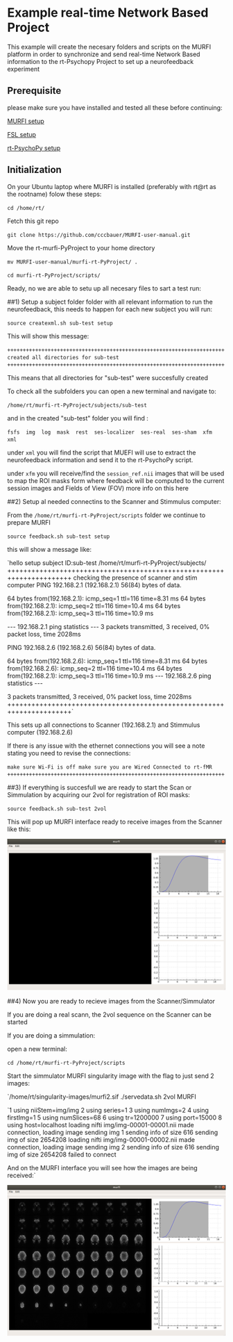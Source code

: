 # Example real-time Network Based Project

This example will create the necesary folders and scripts on the MURFI platform in order to synchronize and send real-time Network Based information to the 
rt-Psychopy Project to set up a neurofeedback experiment

## Prerequisite 

please make sure you have installed and tested all these before continuing:

[MURFI setup](https://github.com/cccbauer/MURFI-user-manual/blob/main/murfi-setup.md)

[FSL setup](https://github.com/cccbauer/MURFI-user-manual/blob/main/fsl-setup.md)

[rt-PsychoPy setup](https://github.com/cccbauer/MURFI-user-manual/blob/main/rt-PsychoPy/README.md)

## Initialization

On your Ubuntu laptop where MURFI is installed (preferably with rt@rt as the rootname) folow these steps:

`cd /home/rt/`

Fetch this git repo

`git clone https://github.com/cccbauer/MURFI-user-manual.git`

Move the rt-murfi-PyProject to your home directory

`mv MURFI-user-manual/murfi-rt-PyProject/ .`

`cd murfi-rt-PyProject/scripts/`

Ready, no we are able to setu up all necesary files to sart a test run:

##1) Setup a subject folder folder with all relevant information to run the neurofeedback, this needs to happen for each new subject you will run:

`source createxml.sh sub-test setup`

This will show this message:

`++++++++++++++++++++++++++++++++++++++++++++++++++++++++++++++++++++++`
`created all directories for sub-test`
`++++++++++++++++++++++++++++++++++++++++++++++++++++++++++++++++++++++`

This means that all directories for "sub-test" were succesfully created

To check all the subfolders you can open a new terminal and navigate to:

`/home/rt/murfi-rt-PyProject/subjects/sub-test`

and in the created "sub-test" folder you will find :

`fsfs  img  log  mask  rest  ses-localizer  ses-real  ses-sham  xfm  xml`

under `xml` you will find the script that MUEFI will use to extract the neurofeedback information and send it to the rt-PsychoPy script.

under `xfm` you will receive/find the `session_ref.nii` images that will be used to map the ROI masks form where feedback will be computed to the current session images and Fields of View (FOV)
more info on this here

##2) Setup al needed connectins to the Scanner and Stimmulus computer:

From the `/home/rt/murfi-rt-PyProject/scripts` folder we continue to prepare MURFI

`source feedback.sh sub-test setup`

this will show a message like:

 `hello
setup
subject ID:sub-test
/home/rt/murfi-rt-PyProject/subjects/
++++++++++++++++++++++++++++++++++++++++++++++++++++++++++++++++++++++
checking the presence of scanner and stim computer
PING 192.168.2.1 (192.168.2.1) 56(84) bytes of data.

64 bytes from(192.168.2.1): icmp_seq=1 ttl=116 time=8.31 ms
64 bytes from(192.168.2.1): icmp_seq=2 ttl=116 time=10.4 ms
64 bytes from(192.168.2.1): icmp_seq=3 ttl=116 time=10.9 ms

--- 192.168.2.1 ping statistics ---
3 packets transmitted, 3 received, 0% packet loss, time 2028ms

PING 192.168.2.6 (192.168.2.6) 56(84) bytes of data.


64 bytes from(192.168.2.6): icmp_seq=1 ttl=116 time=8.31 ms
64 bytes from(192.168.2.6): icmp_seq=2 ttl=116 time=10.4 ms
64 bytes from(192.168.2.1): icmp_seq=3 ttl=116 time=10.9 ms
--- 192.168.2.6 ping statistics ---

3 packets transmitted, 3 received, 0% packet loss, time 2028ms
++++++++++++++++++++++++++++++++++++++++++++++++++++++++++++++++++++++`

This sets up all connections to Scanner (192.168.2.1) and Stimmulus computer (192.168.2.6)

If there is any issue with the ethernet connections you will see a note stating you need to revise the connections:


`make sure Wi-Fi is off
make sure you are Wired Connected to rt-fMR
++++++++++++++++++++++++++++++++++++++++++++++++++++++++++++++++++++++`


##3) If everything is succesfull we are ready to start the Scan or Simmulation by acquiring our 2vol for registration of ROI masks:

`source feedback.sh sub-test 2vol`

This will pop up MURFI interface ready to receive images from the Scanner like this:


![alt text](https://github.com/cccbauer/MURFI-user-manual/blob/main/png/2vol.png?raw=true)


##4) Now you are ready to recieve images from the Scanner/Simmulator

If you are doing a real scann, the 2vol sequence on the Scanner can be started

If you are doing a simmulation:

open a new terminal:

`cd /home/rt/murfi-rt-PyProject/scripts`

Start the simmulator MURFI singularity image with the flag to just send 2 images:

`/home/rt/singularity-images/murfi2.sif ./servedata.sh 2vol MURFI

`1 using niiStem=img/img
2 using series=1
3 using numImgs=2
4 using firstImg=1
5 using numSlices=68
6 using tr=1200000
7 using port=15000
8 using host=localhost
loading nifti img/img-00001-00001.nii
made connection, loading image
sending img  1
sending info of size 616
sending img of size 2654208
loading nifti img/img-00001-00002.nii
made connection, loading image
sending img  2
sending info of size 616
sending img of size 2654208
failed to connect

And on the MURFI interface you will see how the images are being received:`

![alt text](https://github.com/cccbauer/MURFI-user-manual/blob/main/png/2vol_recived.png?raw=true)































